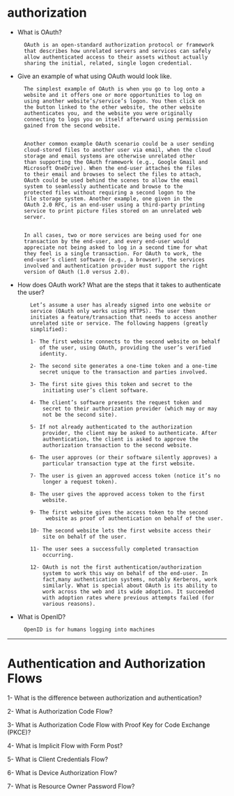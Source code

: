 # authorization

- What is OAuth?

        OAuth is an open-standard authorization protocol or framework
        that describes how unrelated servers and services can safely
        allow authenticated access to their assets without actually
        sharing the initial, related, single logon credential.

- Give an example of what using OAuth would look like.

        The simplest example of OAuth is when you go to log onto a
        website and it offers one or more opportunities to log on
        using another website’s/service’s logon. You then click on
        the button linked to the other website, the other website
        authenticates you, and the website you were originally
        connecting to logs you on itself afterward using permission
        gained from the second website.


        Another common example OAuth scenario could be a user sending
        cloud-stored files to another user via email, when the cloud
        storage and email systems are otherwise unrelated other
        than supporting the OAuth framework (e.g., Google Gmail and
        Microsoft OneDrive). When the end-user attaches the files
        to their email and browses to select the files to attach,
        OAuth could be used behind the scenes to allow the email
        system to seamlessly authenticate and browse to the
        protected files without requiring a second logon to the
        file storage system. Another example, one given in the
        OAuth 2.0 RFC, is an end-user using a third-party printing
        service to print picture files stored on an unrelated web
        server.


        In all cases, two or more services are being used for one
        transaction by the end-user, and every end-user would
        appreciate not being asked to log in a second time for what
        they feel is a single transaction. For OAuth to work, the
        end-user’s client software (e.g., a browser), the services
        involved and authentication provider must support the right
        version of OAuth (1.0 versus 2.0).

- How does OAuth work? What are the steps that it takes to
  authenticate the user?

          Let’s assume a user has already signed into one website or
          service (OAuth only works using HTTPS). The user then
          initiates a feature/transaction that needs to access another
          unrelated site or service. The following happens (greatly
          simplified):

          1- The first website connects to the second website on behalf
             of the user, using OAuth, providing the user’s verified
             identity.

          2- The second site generates a one-time token and a one-time
             secret unique to the transaction and parties involved.

          3- The first site gives this token and secret to the
              initiating user’s client software.

          4- The client’s software presents the request token and
              secret to their authorization provider (which may or may
              not be the second site).

          5- If not already authenticated to the authorization
              provider, the client may be asked to authenticate. After
              authentication, the client is asked to approve the
              authorization transaction to the second website.

          6- The user approves (or their software silently approves) a
              particular transaction type at the first website.

          7- The user is given an approved access token (notice it’s no
              longer a request token).

          8- The user gives the approved access token to the first
              website.

          9- The first website gives the access token to the second
               website as proof of authentication on behalf of the user.

          10- The second website lets the first website access their
              site on behalf of the user.

          11- The user sees a successfully completed transaction
              occurring.

          12- OAuth is not the first authentication/authorization
              system to work this way on behalf of the end-user. In
              fact,many authentication systems, notably Kerberos, work
              similarly. What is special about OAuth is its ability to
              work across the web and its wide adoption. It succeeded
              with adoption rates where previous attempts failed (for
              various reasons).

- What is OpenID?

        OpenID is for humans logging into machines

****


# Authentication and Authorization Flows


1- What is the difference between authorization and authentication?

2- What is Authorization Code Flow?

3- What is Authorization Code Flow with Proof Key for Code Exchange (PKCE)?

4- What is Implicit Flow with Form Post?

5- What is Client Credentials Flow?

6- What is Device Authorization Flow?

7- What is Resource Owner Password Flow?


